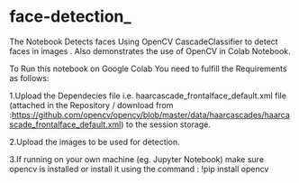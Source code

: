 # face-detection_

The Notebook Detects faces Using OpenCV CascadeClassifier to detect faces in images . Also demonstrates the use of OpenCV in Colab Notebook.

To Run this notebook on Google Colab You need to fulfill the Requirements as follows:

1.Upload the Dependecies file i.e. haarcascade_frontalface_default.xml file (attached in the Repository / download from :https://github.com/opencv/opencv/blob/master/data/haarcascades/haarcascade_frontalface_default.xml) to the session storage.

2.Upload the images to be used for detection.

3.If running on your own machine (eg. Jupyter Notebook) make sure opencv is installed or install it using the command : !pip install opencv
